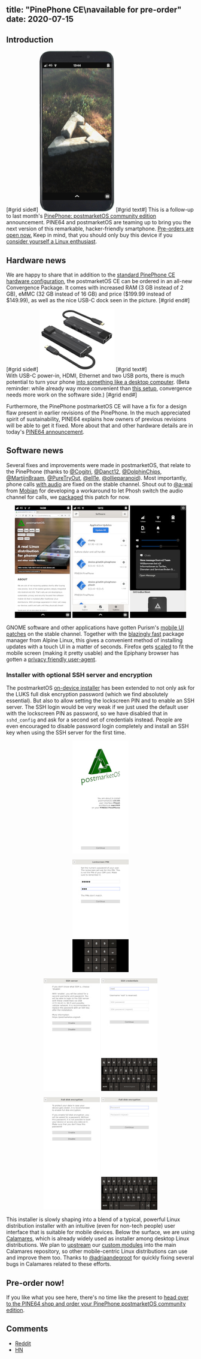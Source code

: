 title: "PinePhone CE\navailable for pre-order"
date: 2020-07-15
---

## Introduction
[#grid side#]
[![](/static/img/2020-07/pinephone-postmarketos-ce-front-thumb.png)](/static/img/2020-07/pinephone-postmarketos-ce-front.png)
[#grid text#]
This is a follow-up to last month's
[PinePhone: postmarketOS community edition](/blog/2020/06/15/pinephone-postmarketos-community-edition/)
announcement. PINE64 and postmarketOS are teaming up to bring you the next
version of this remarkable, hacker-friendly smartphone.
[Pre-orders are open now.](https://store.pine64.org/product-category/pinephone/) Keep in mind, that you
should only buy this device if you
[consider yourself a Linux enthusiast](/blog/2020/06/15/pinephone-postmarketos-community-edition/#linux-enthusiasts-only).

## Hardware news
We are happy to share that in addition to the [standard PinePhone CE hardware
configuration](/blog/2020/06/15/pinephone-postmarketos-community-edition/#the-pinephone),
the postmarketOS CE can be ordered in an all-new Convergence Package. It comes
with increased RAM (3 GB instead of 2 GB), eMMC (32 GB instead of 16 GB) and
price ($199.99 instead of $149.99), as well as the nice USB-C dock seen in the
picture.
[#grid end#]

[#grid side#]
[![](/static/img/2020-07/pinephone-dock-thumb.png)](/static/img/2020-07/pinephone-dock.jpg)
[#grid text#]
<br>
With USB-C power-in, HDMI, Ethernet and two USB ports, there is much potential
to turn your phone
[into something like a desktop computer](https://www.youtube.com/watch?v=yBeza4UNOm8).
(Beta reminder: while already way more convenient than
[this setup](/static/img/2019-06/hammerhead-convergence.jpg), convergence needs
more work on the software side.)
[#grid end#]

Furthermore, the PinePhone postmarketOS CE will have a fix for a design flaw
present in earlier revisions of the PinePhone. In the much appreciated spirit
of sustainability, PINE64 explains how owners of previous revisions will be
able to get it fixed. More about that and other hardware details are in today's
[PINE64 announcement](https://www.pine64.org/2020/07/15/july-update:pmos-ce-pre-orders-and-new-pinephone-version/).

## Software news
Several fixes and improvements were made in postmarketOS, that relate to the
PinePhone (thanks to
[@Cogitri](https://gitlab.com/Cogitri),
[@Danct12](https://gitlab.com/Danct12),
[@DolphinChips](https://gitlab.com/DolphinChips),
[@MartijnBraam](https://gitlab.com/MartijnBraam),
[@PureTryOut](https://gitlab.com/PureTryOut),
[@ell1e](https://gitlab.com/ell1e),
[@ollieparanoid](https://gitlab.com/ollieparanoid)). Most importantly, phone calls
[with audio](https://gitlab.com/postmarketOS/pmaports/-/merge_requests/1412)
are fixed on the stable channel. Shout out to [@a-wai](https://gitlab.com/a-wai)
from [Mobian](https://mobian-project.org/) for developing a workaround to let
Phosh switch the audio channel for calls, we
[packaged](https://gitlab.com/postmarketOS/pmaports/-/merge_requests/1406) this
patch for now.

<div style="text-align: center">
<a href="/static/img/2020-07/phosh-firefox.png"><img
	src="/static/img/2020-07/phosh-firefox-thumb.jpg" class="w150 border"></a>
<a href="/static/img/2020-07/phosh-gnome-software.png"><img
	src="/static/img/2020-07/phosh-gnome-software-thumb.jpg" class="w150 border"></a>
<a href="/static/img/2020-07/phosh-pulldown-menu.png"><img
	src="/static/img/2020-07/phosh-pulldown-menu-thumb.jpg" class="w150 border"></a>
</div>

GNOME software and other applications have gotten
Purism's [mobile UI patches](https://gitlab.com/postmarketOS/pmaports/-/merge_requests/1346)
on the stable channel. Together with the
[blazingly fast](https://michael.stapelberg.ch/posts/2019-08-17-linux-package-managers-are-slow/)
package manager from Alpine Linux, this gives a convenient method of installing
updates with a touch UI in a matter of seconds. Firefox gets
[scaled](https://gitlab.com/postmarketOS/pmaports/-/merge_requests/1396) to fit
the mobile screen (making it pretty usable) and the Epiphany browser has gotten
a [privacy friendly user-agent](https://gitlab.com/postmarketOS/pmaports/-/merge_requests/1402).

### Installer with optional SSH server and encryption

The postmarketOS
[on-device installer](https://wiki.postmarketos.org/wiki/On-device_installer)
has been extended to not only ask for the LUKS full disk encryption password
(which we find absolutely essential). But also to allow setting the lockscreen
PIN and to enable an SSH server. The SSH login would be very weak if we just
used the default user with the lockscreen PIN as password, so we have disabled
that in `sshd_config` and ask for a second set of credentials instead. People
are even encouraged to disable password login completely and install an SSH
key when using the SSH server for the first time.

<div style="text-align: center">
<a href="/static/img/2020-07/ondev-welcome.png"><img
	src="/static/img/2020-07/ondev-welcome-thumb.jpg" class="w150 border"></a>

<a href="/static/img/2020-07/ondev-user-pin.png"><img
	src="/static/img/2020-07/ondev-user-pin-thumb.jpg" class="w150 border"></a>

<a href="/static/img/2020-07/ondev-ssh-confirm.png"><img
	src="/static/img/2020-07/ondev-ssh-confirm-thumb.jpg" class="w150 border"></a>
<a href="/static/img/2020-07/ondev-ssh-credentials.png"><img
	src="/static/img/2020-07/ondev-ssh-credentials-thumb.jpg" class="w150 border"></a>

<a href="/static/img/2020-07/ondev-fde.png"><img
	src="/static/img/2020-07/ondev-fde-thumb.jpg" class="w150 border"></a>
<a href="/static/img/2020-07/ondev-fde-pass.png"><img
	src="/static/img/2020-07/ondev-fde-pass-thumb.jpg" class="w150 border"></a>
</div>

This installer is slowly shaping into a blend of a typical, powerful Linux
distribution installer with an intuitive (even for non-tech people) user
interface that is suitable for mobile devices. Below the surface, we are
using [Calamares](https://calamares.io), which is already widely used as
installer among desktop Linux distributions. We plan to
[upstream](https://github.com/calamares/calamares/issues/1451) our [custom
modules](https://gitlab.com/postmarketOS/postmarketos-ondev/) into the main
Calamares repository, so other mobile-centric Linux distributions can use and
improve them too. Thanks to
[@adriaandegroot](https://gitlab.com/adriaandegroot) for quickly fixing several
bugs in Calamares related to these efforts.

## Pre-order now!

If you like what you see here, there's no time like the present to [head over
to the PINE64 shop and order your PinePhone postmarketOS community edition](https://store.pine64.org/product-category/pinephone/).

## Comments

* [Reddit](https://www.reddit.com/r/postmarketOS/duplicates/hrpmkk/postmarketos_pinephone_ce_available_for_preorder/)
* [HN](https://news.ycombinator.com/item?id=23846588)
